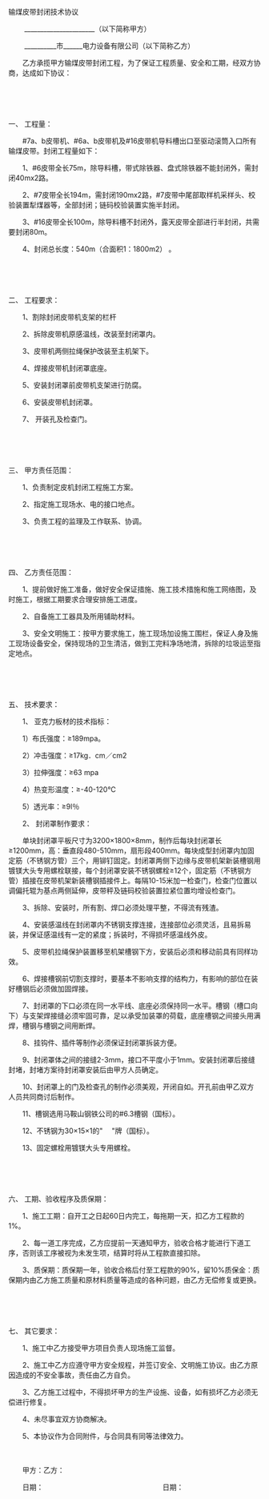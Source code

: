 



输煤皮带封闭技术协议



 

　　 ______________________（以下简称甲方）

　　 __________市______电力设备有限公司（以下简称乙方）

　　乙方承揽甲方输煤皮带封闭工程，为了保证工程质量、安全和工期，经双方协商，达成如下协议：

　　

　　

一、
工程量：

　　#7a、b皮带机、#6a、b皮带机及#16皮带机导料槽出口至驱动滚筒入口所有输煤皮带。封闭工程量如下：

　　1、#6皮带全长75m，除导料槽，带式除铁器、盘式除铁器不能封闭外，需封闭40mx2路。

　　2、#7皮带全长194m，需封闭190mx2路，#7皮带中尾部取样机采样头、校验装置犁煤器等，全部封闭；链码校验装置实施半封闭。

　　3、#16皮带全长100m，除导料槽不封闭外，露天皮带全部进行半封闭，共需要封闭80m。

　　4、封闭总长度：540m（合面积1：1800m2） 。

　　

　　

二、
工程要求：

　　1、割除封闭皮带机支架的栏杆

　　2、拆除皮带机原感温线，改装至封闭罩内。

　　3、皮带机两侧拉绳保护改装至主机架下。

　　4、焊接皮带机封闭罩底座。

　　5、安装封闭罩前皮带机支架进行防腐。

　　6、安装皮带机封闭罩。

　　7、 开装孔及检查门。

　　

　　

三、
甲方责任范围：

　　1、负责制定皮机封闭工程施工方案。

　　2、指定施工现场水、电的接口地点。

　　3、负责工程的监理及工作联系、协调。

　　

　　

四、
乙方责任范围：

　　1、提前做好施工准备，做好安全保证措施、施工技术措施和施工网络图，及时施工，根据工期要求合理安排施工进度。

　　2、自备施工工器具及所用铺助材料。

　　3、安全文明施工：按甲方要求施工，施工现场加设施工围栏，保证人身及施工现场设备安全，保持现场的卫生清洁，做到工完料净场地清，拆除的垃圾运至指定地点。

　　

　　

五、
技术要求：

　　1、 亚克力板材的技术指标：

　　1）布氏强度：≥189mpa。

　　2）冲击强度：≥17kg．cm／cm2

　　3）拉伸强度：≥63 mpa

　　4）热变形温度：≥-40-120℃

　　5）透光率：≥9l％

　　2、 封闭罩制作要求：

　　单块封闭罩平板尺寸为3200×1800×8mm，制作后每块封闭罩长≥1200mm，高：垂直段480-510mm，扇形段400mm。每块成型封闭罩内加固定筋（不锈钢方管）三个，用铆钉固定。封闭罩两侧下边缘与皮带机架新装槽钢用镀镁大头专用螺栓联接，每个封闭罩安装不锈钢螺栓≥12个，固定筋（不锈钢方管）插接在皮带机架新装槽钢插接件上。每隔10-15米加一检查门，检查门位置以调偏托辊为基点两侧延伸，皮带秤及链码校验装置拉紧位置均增设检查门。

　　3、拆除、安装时，所有割、焊口必须处理平整，不得流有残渣。

　　4、安装感温线在封闭罩内不锈钢支撑连接，连接部位必须灵活，且易拆易装，并保证感温线有一定的紧度；拆装时，不得损坏感温线外皮。

　　5、皮带机拉绳保护装置移至机架槽钢下方，安装后必须和移动前具有同样功效。

　　6、焊接槽钢前切割支撑时，要基本不影响支撑的结构力，有影响的部位在装好槽钢后必须做加固焊接。

　　7、封闭罩的下口必须在同一水平线、底座必须保持同一水平。槽钢（槽口向下）与支架焊接缝必须牢固可靠，足以承受加装罩的荷载，底座槽钢之间接头用满焊，槽钢与槽钢之间用断焊。

　　8、挂钩件、插件等制作必须保证封闭罩拆装方便。

　　9、封闭罩体之间的接缝2-3mm，接口不平度小于1mm。安装封闭罩后接缝封堵，封堵方案待封闭罩安装后由甲方人员确定。

　　10、封闭罩上的门及检查孔的制作必须美观，开闭自如。开孔前由甲乙双方人员共同商讨后制作。

　　11、槽钢选用马鞍山钢铁公司的#6.3槽钢（国标）。

　　12、不锈钢为30×15×1的"　 "牌（国标）。

　　13、固定螺栓用镀镁大头专用螺栓。

　　

　　

六、
工期、验收程序及质保期：

　　1、施工工期：自开工之日起60日内完工，每拖期一天，扣乙方工程款的1%。

　　2、每一道工序完成，乙方应提前一天通知甲方，验收合格才能进行下道工序，否则该工序被视为未发生项，结算时将从工程款直接扣除。

　　3、质保期：质保期一年，验收合格后付至工程款的90%，留10%质保金：质保期内由乙方施工质量和原材料质量等造成的各种问题，由乙方无偿修复或更换。

　　

　　

七、
其它要求：

　　1、施工中乙方接受甲方项目负责人现场施工监督。

　　2、施工中乙方应遵守甲方安全规程，并签订安全、文明施工协议。由乙方原因造成的不安全事故，责任由乙方自负。

　　3、乙方施工过程中，不得损坏甲方的生产设施、设备，如有损坏乙方必须无偿进行修复。

　　4、未尽事宜双方协商解决。

　　5、本协议作为合同附件，与合同具有同等法律效力。　

　　　

　　甲方：乙方：

　　日期：　　　　　　　　　　　　　　　　　日期：